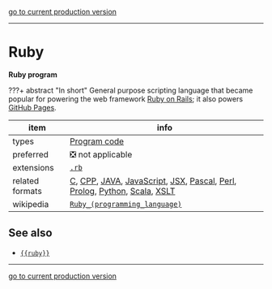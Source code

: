 [go to current production version]({{preferredFormats}})

---



# Ruby

**Ruby program**

???+ abstract "In short"
    General purpose scripting language that became popular for powering the web framework [Ruby on Rails]({{rubyrails}}); it also powers [GitHub Pages]({{ghpages}}).

item | info
--- | ---
types | [Program code](../dataTypes/programCode.md)
preferred | ❎ not applicable
extensions | [`.rb`](../extensions/rb.md)
related formats | [C](../fileFormats/c.md), [CPP](../fileFormats/cpp.md), [JAVA](../fileFormats/java.md), [JavaScript](../fileFormats/javascript.md), [JSX](../fileFormats/jsx.md), [Pascal](../fileFormats/pascal.md), [Perl](../fileFormats/perl.md), [Prolog](../fileFormats/prolog.md), [Python](../fileFormats/python.md), [Scala](../fileFormats/scala.md), [XSLT](../fileFormats/xslt.md)
wikipedia | [`Ruby_(programming_language)`]({{wikipedia}}/Ruby_(programming_language))



## See also
*   [`{{ruby}}`]({{ruby}})




---

[go to current production version]({{preferredFormats}})
